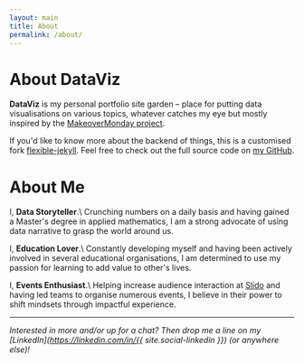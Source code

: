 ```yaml
---
layout: main
title: About
permalink: /about/
---
```


# About DataViz
**DataViz** is my personal portfolio site garden – place for putting data visualisations on various topics, whatever catches my eye but mostly inspired by the [MakeoverMonday project](https://www.makeovermonday.co.uk/).

If you'd like to know more about the backend of things, this is a customised fork [flexible-jekyll](https://github.com/artemsheludko/flexible-jekyll). Feel free to check out the full source code on [my GitHub](https://github.com/one-data-cookie/some-vizes).

# About Me
I, **Data Storyteller**.\\
Crunching numbers on a daily basis and having gained a Master's degree in applied mathematics, I am a strong advocate of using data narrative to grasp the world around us.

I, **Education Lover**.\\
Constantly developing myself and having been actively involved in several educational organisations, I am determined to use my passion for learning to add value to other's lives.

I, **Events Enthusiast**.\\
Helping increase audience interaction at [Slido](https://www.slido.com/) and having led teams to organise numerous events, I believe in their power to shift mindsets through impactful experience.

---
*Interested in more and/or up for a chat? Then drop me a line on my [LinkedIn](https://linkedin.com/in/{{ site.social-linkedin }}) (or anywhere else)!*